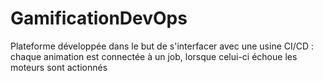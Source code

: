 # GamificationDevOps
Plateforme développée dans le but de s'interfacer avec une usine CI/CD : chaque animation est connectée à un job, lorsque celui-ci échoue les moteurs sont actionnés

